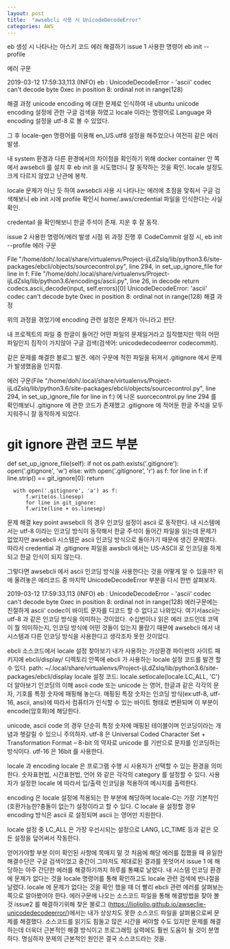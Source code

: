 ```yaml
---
layout: post
title:  "awsebcli 사용 시 UnicodeDecodeError"
categories: AWS
---
```

eb 생성 시 나타나는 아스키 코드 에러 해결하기
issue 1
사용한 명령어
eb init --profile <credential key name>

에러 구문

2019-03-12 17:59:33,113 (INFO) eb : UnicodeDecodeError - 'ascii' codec can't decode byte 0xec in position 8: ordinal not in range(128)

해결 과정
unicode encoding 에 대한 문제로 인식하여 내 ubuntu unicode encoding 설정에 관한 구글 검색을 하였고 locale 이라는 명령어로 Language 와 encoding 설정을 utf-8 로 볼 수 있었다.

그 후 locale-gen 명령어를 이용해 en_US.utf8 설정을 해주었으나 여전히 같은 에러 발생.

내 system 환경과 다른 환경에서의 차이점을 확인하기 위해 docker container 안 쪽에서 awsebcli 를 설치 후 eb init 을 시도했더니 잘 동작하는 것을 확인. locale 설정도 크게 다르지 않았고 난관에 봉착.

locale 문제가 아닌 듯 하여 awsebcli 사용 시 나타나는 에러에 초점을 맞춰서 구글 검색해보니 eb init 시에 profile 확인시 home/.aws/credential 파일을 인식한다는 사실 확인.

credentail 을 확인해보니 한글 주석이 존재. 지운 후 잘 동작.

issue 2
사용한 명령어/에러 발생 시점
위 과정 진행 후 CodeCommit 설정 시,
eb init --profile <credential key name>
에러 구문


File "/home/doh/.local/share/virtualenvs/Project-ijLdZslq/lib/python3.6/site-packages/ebcli/objects/sourcecontrol.py", line 294, in set_up_ignore_file
  for line in f:
File "/home/doh/.local/share/virtualenvs/Project-ijLdZslq/lib/python3.6/encodings/ascii.py", line 26, in decode
  return codecs.ascii_decode(input, self.errors)[0]
UnicodeDecodeError: 'ascii' codec can't decode byte 0xec in position 8: ordinal not in range(128)
해결 과정

위의 과정을 겪었기에 encoding 관련 설정은 문제가 아니라고 판단.

내 프로젝트의 파일 중 한글이 들어간 어떤 파일의 문제일거라고 짐작했지만 딱히 어떤 파일인지 짐작이 가지않아 구글 검색(검색어: unicodedecodeerror codecommit).

같은 문제를 해결한 블로그 발견. 에러 구문에 적힌 파일을 뒤져서 .gitignore 에서 문제가 발생했음을 인지함.

에러 구문(File "/home/doh/.local/share/virtualenvs/Project-ijLdZslq/lib/python3.6/site-packages/ebcli/objects/sourcecontrol.py", line 294, in set_up_ignore_file for line in f:) 에 나온 suorcecontrol.py line 294 를 확인해보니 .gitignore 에 관한 코드가 존재했고 .gitignore 에 적어둔 한글 주석을 모두 지워주니 잘 동작하게 되었다.

  # git ignore 관련 코드 부분 
  def set_up_ignore_file(self):
      if not os.path.exists('.gitignore'):
          open('.gitignore', 'w')
      else:
          with open('.gitignore', 'r') as f:
              for line in f:
                  if line.strip() == git_ignore[0]:
                      return

      with open('.gitignore', 'a') as f:
          f.write(os.linesep)
          for line in git_ignore:
          f.write(line + os.linesep)
문제 해결 key point
awsebcli 의 경우 인코딩 설정이 ascii 로 동작한다. 내 시스템에서는 utf-8 이라는 인코딩 방식이 동작해서 한글 주석이 들어간 파일을 읽는데 문제가 없었지만 awsebcli 시스템은 ascii 인코딩 방식으로 돌아가기 때문에 생긴 문제였다. 따라서 credential 과 .gitignore 파일을 awsbcli 에서는 US-ASCII 로 인코딩을 하게되고 한글 인식이 되지 않는다.

그렇다면 awsebcli 에서 ascii 인코딩 방식을 사용한다는 것을 어떻게 알 수 있을까?
위에 올려놓은 에러코드 중 마지막 UnicodeDecodeError 부분을 다시 한번 살펴보자.

2019-03-12 17:59:33,113 (INFO) eb : UnicodeDecodeError - 'ascii' codec can't decode byte 0xec in position 8: ordinal not in range(128)
에러구문에는 친절하게 ascii' codec이 바이트 문자를 디코드 할 수 없다고 나와있다. 여기서ascii는utf-8 과 같은 인코딩 방식을 의미하는 것이었다. 수십번이나 읽은 에러 코드인데 코덱이 뭘 의미하는지, 인코딩 방식에 어떤 것들이 있는지 몰랐기 때문에 awsebcli 에서 내 시스템과 다른 인코딩 방식을 사용한다고 생각조차 못한 것이었다.

ebcli 소스코드에서 locale 설정 찾아보기
내가 사용하는 가상환경 파이썬의 사이트 패키지에 ebcli/display/ 디렉토리 안쪽에 ebcli 가 사용하는 locale 설정 코드를 발견 할 수 있다.
path: ~/.local/share/virtualenvs/Project-ijLdZslq/lib/python3.6/site-packages/ebcli/display
locale 설정 코드: locale.setlocale(locale.LC_ALL, 'C')
더 알아보기
인코딩의 이해
ascii code 또는 unicode 는 영어, 한글과 같은 각각의 문자, 기호를 특정 숫자에 매핑해 놓는다. 매핑된 특정 숫자는 인코딩 방식(ex:utf-8, utf-16, ascii, ansi)에 따라서 컴퓨터가 인식할 수 있는 바이트 형태로 변환되며 이 부분이 encode(암호화)에 해당한다.

unicode, ascii code 의 경우 단순히 특정 숫자에 매핑된 테이블이며 인코딩이라는 개념과 헷갈릴 수 있으니 주의하자. utf-8 은 Universal Coded Character Set + Transformation Format – 8-bit 의 약자로 unicode 를 기반으로 문자를 인코딩하는 방식이다. utf-16 은 16bit 를 사용한다.

locale 과 encoding
locale 은 프로그램 수행 시 사용자가 선택할 수 있는 환경을 의미한다. 숫자표현법, 시간표현법, 언어 와 같은 각각의 category 를 설정할 수 있다. 사용자가 설정한 locale 에 따라서 입/출력 인코딩을 적용하여 메시지를 출력한다.

encoding 은 locale 설정에 적용되는 한 부분에 해당하며 locale-C는 가장 기본적인(호환가능한?충돌이 없는?) 설정이라고 할 수 있다. C locale 을 설정할 경우 encoding 방식은 ascii 로 설정되며 ascii 는 영어만 지원한다.

locale 설정 중 LC_ALL 은 가장 우선시되는 설정으로 LANG, LC_TIME 등과 같은 모든 설정을 덮어써서 작동한다.

얻어가야할 부분
이미 확인된 사항에 목매지 말 것
처음에 해당 에러를 접했을 때 유일한 해결수단은 구글 검색이었고 중간이 그마저도 제대로된 결과를 못엇어서 issue 1 에 해당하는 아주 간단한 에러를 해결하기까지 하루를 통쨰로 날렸다. 내 시스템 인코딩 환경에 문제가 없다는 것을 locale 명령어를 통해 확인하고도 locale 관련 검색에 반나절을 날렸다. locale 에 문제가 없다는 것을 확인 했을 때 더 빨리 ebcli 관련 에러를 살펴보는 쪽으로 알아봤어야 한다.
에러구문에 나오는 소스코드 파일을 통해 해결방법을 찾아 볼 것
issue2 를 해결하기위해 찾은 블로그 (https://lioliolio.github.io/awseclie-unicodedecodeerror/)에서는 내가 상상치도 못한 소스코드 파일을 살펴봄으로써 문제를 해결했다. 소스코드를 읽기도 힘들고 많은 시간을 써야할 수도 있지만 문제를 해결하는데 더욱더 근본적인 해결 방식이고 프로그래밍 실력에도 훨씬 도움이 될 것이 분명하다. 명심하자 문제의 근본적인 원인은 결국 소스코드라는 것을.
